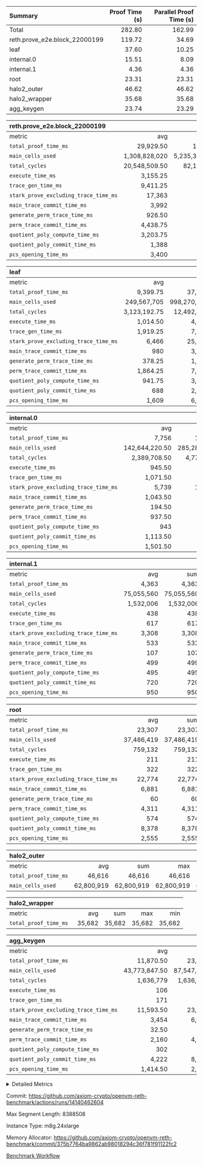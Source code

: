 | Summary | Proof Time (s) | Parallel Proof Time (s) |
|:---|---:|---:|
| Total |  282.80 |  162.99 |
| reth.prove_e2e.block_22000199 |  119.72 |  34.69 |
| leaf |  37.60 |  10.25 |
| internal.0 |  15.51 |  8.09 |
| internal.1 |  4.36 |  4.36 |
| root |  23.31 |  23.31 |
| halo2_outer |  46.62 |  46.62 |
| halo2_wrapper |  35.68 |  35.68 |
| agg_keygen |  23.74 |  23.29 |


| reth.prove_e2e.block_22000199 |||||
|:---|---:|---:|---:|---:|
|metric|avg|sum|max|min|
| `total_proof_time_ms ` |  29,929.50 |  119,718 |  34,687 |  26,018 |
| `main_cells_used     ` |  1,308,828,020 |  5,235,312,080 |  1,577,314,279 |  999,690,019 |
| `total_cycles        ` |  20,548,509.50 |  82,194,038 |  24,292,722 |  15,576,256 |
| `execute_time_ms     ` |  3,155.25 |  12,621 |  4,146 |  2,400 |
| `trace_gen_time_ms   ` |  9,411.25 |  37,645 |  10,524 |  8,461 |
| `stark_prove_excluding_trace_time_ms` |  17,363 |  69,452 |  20,867 |  14,316 |
| `main_trace_commit_time_ms` |  3,992 |  15,968 |  5,224 |  2,868 |
| `generate_perm_trace_time_ms` |  926.50 |  3,706 |  1,033 |  861 |
| `perm_trace_commit_time_ms` |  4,438.75 |  17,755 |  5,293 |  3,911 |
| `quotient_poly_compute_time_ms` |  3,203.75 |  12,815 |  4,252 |  2,137 |
| `quotient_poly_commit_time_ms` |  1,388 |  5,552 |  1,457 |  1,333 |
| `pcs_opening_time_ms ` |  3,400 |  13,600 |  3,592 |  3,134 |

| leaf |||||
|:---|---:|---:|---:|---:|
|metric|avg|sum|max|min|
| `total_proof_time_ms ` |  9,399.75 |  37,599 |  10,253 |  7,260 |
| `main_cells_used     ` |  249,567,705 |  998,270,820 |  278,310,147 |  194,032,868 |
| `total_cycles        ` |  3,123,192.75 |  12,492,771 |  3,458,406 |  2,577,492 |
| `execute_time_ms     ` |  1,014.50 |  4,058 |  1,107 |  851 |
| `trace_gen_time_ms   ` |  1,919.25 |  7,677 |  2,133 |  1,508 |
| `stark_prove_excluding_trace_time_ms` |  6,466 |  25,864 |  7,024 |  4,901 |
| `main_trace_commit_time_ms` |  980 |  3,920 |  1,075 |  762 |
| `generate_perm_trace_time_ms` |  378.25 |  1,513 |  413 |  285 |
| `perm_trace_commit_time_ms` |  1,864.25 |  7,457 |  2,031 |  1,392 |
| `quotient_poly_compute_time_ms` |  941.75 |  3,767 |  1,020 |  735 |
| `quotient_poly_commit_time_ms` |  688 |  2,752 |  749 |  518 |
| `pcs_opening_time_ms ` |  1,609 |  6,436 |  1,757 |  1,205 |

| internal.0 |||||
|:---|---:|---:|---:|---:|
|metric|avg|sum|max|min|
| `total_proof_time_ms ` |  7,756 |  15,512 |  8,085 |  7,427 |
| `main_cells_used     ` |  142,644,220.50 |  285,288,441 |  143,362,403 |  141,926,038 |
| `total_cycles        ` |  2,389,708.50 |  4,779,417 |  2,397,708 |  2,381,709 |
| `execute_time_ms     ` |  945.50 |  1,891 |  954 |  937 |
| `trace_gen_time_ms   ` |  1,071.50 |  2,143 |  1,076 |  1,067 |
| `stark_prove_excluding_trace_time_ms` |  5,739 |  11,478 |  6,064 |  5,414 |
| `main_trace_commit_time_ms` |  1,043.50 |  2,087 |  1,138 |  949 |
| `generate_perm_trace_time_ms` |  194.50 |  389 |  206 |  183 |
| `perm_trace_commit_time_ms` |  937.50 |  1,875 |  984 |  891 |
| `quotient_poly_compute_time_ms` |  943 |  1,886 |  1,019 |  867 |
| `quotient_poly_commit_time_ms` |  1,113.50 |  2,227 |  1,168 |  1,059 |
| `pcs_opening_time_ms ` |  1,501.50 |  3,003 |  1,543 |  1,460 |

| internal.1 |||||
|:---|---:|---:|---:|---:|
|metric|avg|sum|max|min|
| `total_proof_time_ms ` |  4,363 |  4,363 |  4,363 |  4,363 |
| `main_cells_used     ` |  75,055,560 |  75,055,560 |  75,055,560 |  75,055,560 |
| `total_cycles        ` |  1,532,006 |  1,532,006 |  1,532,006 |  1,532,006 |
| `execute_time_ms     ` |  438 |  438 |  438 |  438 |
| `trace_gen_time_ms   ` |  617 |  617 |  617 |  617 |
| `stark_prove_excluding_trace_time_ms` |  3,308 |  3,308 |  3,308 |  3,308 |
| `main_trace_commit_time_ms` |  533 |  533 |  533 |  533 |
| `generate_perm_trace_time_ms` |  107 |  107 |  107 |  107 |
| `perm_trace_commit_time_ms` |  499 |  499 |  499 |  499 |
| `quotient_poly_compute_time_ms` |  495 |  495 |  495 |  495 |
| `quotient_poly_commit_time_ms` |  720 |  720 |  720 |  720 |
| `pcs_opening_time_ms ` |  950 |  950 |  950 |  950 |

| root |||||
|:---|---:|---:|---:|---:|
|metric|avg|sum|max|min|
| `total_proof_time_ms ` |  23,307 |  23,307 |  23,307 |  23,307 |
| `main_cells_used     ` |  37,486,419 |  37,486,419 |  37,486,419 |  37,486,419 |
| `total_cycles        ` |  759,132 |  759,132 |  759,132 |  759,132 |
| `execute_time_ms     ` |  211 |  211 |  211 |  211 |
| `trace_gen_time_ms   ` |  322 |  322 |  322 |  322 |
| `stark_prove_excluding_trace_time_ms` |  22,774 |  22,774 |  22,774 |  22,774 |
| `main_trace_commit_time_ms` |  6,881 |  6,881 |  6,881 |  6,881 |
| `generate_perm_trace_time_ms` |  60 |  60 |  60 |  60 |
| `perm_trace_commit_time_ms` |  4,311 |  4,311 |  4,311 |  4,311 |
| `quotient_poly_compute_time_ms` |  574 |  574 |  574 |  574 |
| `quotient_poly_commit_time_ms` |  8,378 |  8,378 |  8,378 |  8,378 |
| `pcs_opening_time_ms ` |  2,555 |  2,555 |  2,555 |  2,555 |

| halo2_outer |||||
|:---|---:|---:|---:|---:|
|metric|avg|sum|max|min|
| `total_proof_time_ms ` |  46,616 |  46,616 |  46,616 |  46,616 |
| `main_cells_used     ` |  62,800,919 |  62,800,919 |  62,800,919 |  62,800,919 |

| halo2_wrapper |||||
|:---|---:|---:|---:|---:|
|metric|avg|sum|max|min|
| `total_proof_time_ms ` |  35,682 |  35,682 |  35,682 |  35,682 |

| agg_keygen |||||
|:---|---:|---:|---:|---:|
|metric|avg|sum|max|min|
| `total_proof_time_ms ` |  11,870.50 |  23,741 |  23,289 |  452 |
| `main_cells_used     ` |  43,773,847.50 |  87,547,695 |  86,881,779 |  665,916 |
| `total_cycles        ` |  1,636,779 |  1,636,779 |  1,636,779 |  1,636,779 |
| `execute_time_ms     ` |  106 |  212 |  212 |  0 |
| `trace_gen_time_ms   ` |  171 |  342 |  316 |  26 |
| `stark_prove_excluding_trace_time_ms` |  11,593.50 |  23,187 |  22,761 |  426 |
| `main_trace_commit_time_ms` |  3,454 |  6,908 |  6,857 |  51 |
| `generate_perm_trace_time_ms` |  32.50 |  65 |  52 |  13 |
| `perm_trace_commit_time_ms` |  2,160 |  4,320 |  4,270 |  50 |
| `quotient_poly_compute_time_ms` |  302 |  604 |  574 |  30 |
| `quotient_poly_commit_time_ms` |  4,222 |  8,444 |  8,384 |  60 |
| `pcs_opening_time_ms ` |  1,414.50 |  2,829 |  2,611 |  218 |



<details>
<summary>Detailed Metrics</summary>

| air_name | block_number | quotient_deg | interactions | constraints |
| --- | --- | --- | --- | --- |
| AccessAdapterAir<16> | 22000199 | 2 | 5 | 12 | 
| AccessAdapterAir<2> | 22000199 | 2 | 5 | 12 | 
| AccessAdapterAir<32> | 22000199 | 2 | 5 | 12 | 
| AccessAdapterAir<4> | 22000199 | 2 | 5 | 12 | 
| AccessAdapterAir<8> | 22000199 | 2 | 5 | 12 | 
| BitwiseOperationLookupAir<8> | 22000199 | 2 | 2 | 4 | 
| KeccakVmAir | 22000199 | 2 | 321 | 4,513 | 
| MemoryMerkleAir<8> | 22000199 | 2 | 4 | 39 | 
| PersistentBoundaryAir<8> | 22000199 | 2 | 3 | 7 | 
| PhantomAir | 22000199 | 2 | 3 | 5 | 
| Poseidon2PeripheryAir<BabyBearParameters>, 1> | 22000199 | 2 | 1 | 286 | 
| ProgramAir | 22000199 | 1 | 1 | 4 | 
| RangeTupleCheckerAir<2> | 22000199 | 1 | 1 | 4 | 
| Rv32HintStoreAir | 22000199 | 2 | 18 | 28 | 
| Sha256VmAir | 22000199 | 2 | 50 | 663 | 
| VariableRangeCheckerAir | 22000199 | 1 | 1 | 4 | 
| VmAirWrapper<Rv32BaseAluAdapterAir, BaseAluCoreAir<4, 8> | 22000199 | 2 | 20 | 37 | 
| VmAirWrapper<Rv32BaseAluAdapterAir, LessThanCoreAir<4, 8> | 22000199 | 2 | 18 | 40 | 
| VmAirWrapper<Rv32BaseAluAdapterAir, ShiftCoreAir<4, 8> | 22000199 | 2 | 24 | 91 | 
| VmAirWrapper<Rv32BranchAdapterAir, BranchEqualCoreAir<4> | 22000199 | 2 | 11 | 20 | 
| VmAirWrapper<Rv32BranchAdapterAir, BranchLessThanCoreAir<4, 8> | 22000199 | 2 | 13 | 35 | 
| VmAirWrapper<Rv32CondRdWriteAdapterAir, Rv32JalLuiCoreAir> | 22000199 | 2 | 10 | 18 | 
| VmAirWrapper<Rv32HeapAdapterAir<2, 32, 32>, BaseAluCoreAir<32, 8> | 22000199 | 2 | 61 | 126 | 
| VmAirWrapper<Rv32HeapAdapterAir<2, 32, 32>, LessThanCoreAir<32, 8> | 22000199 | 2 | 31 | 129 | 
| VmAirWrapper<Rv32HeapAdapterAir<2, 32, 32>, MultiplicationCoreAir<32, 8> | 22000199 | 2 | 61 | 57 | 
| VmAirWrapper<Rv32HeapAdapterAir<2, 32, 32>, ShiftCoreAir<32, 8> | 22000199 | 2 | 79 | 2,161 | 
| VmAirWrapper<Rv32HeapBranchAdapterAir<2, 32>, BranchEqualCoreAir<32> | 22000199 | 2 | 20 | 55 | 
| VmAirWrapper<Rv32HeapBranchAdapterAir<2, 32>, BranchLessThanCoreAir<32, 8> | 22000199 | 2 | 22 | 126 | 
| VmAirWrapper<Rv32IsEqualModAdapterAir<2, 1, 32, 32>, ModularIsEqualCoreAir<32, 4, 8> | 22000199 | 2 | 25 | 225 | 
| VmAirWrapper<Rv32IsEqualModAdapterAir<2, 3, 16, 48>, ModularIsEqualCoreAir<48, 4, 8> | 22000199 | 2 | 41 | 333 | 
| VmAirWrapper<Rv32JalrAdapterAir, Rv32JalrCoreAir> | 22000199 | 2 | 16 | 20 | 
| VmAirWrapper<Rv32LoadStoreAdapterAir, LoadSignExtendCoreAir<4, 8> | 22000199 | 2 | 18 | 33 | 
| VmAirWrapper<Rv32LoadStoreAdapterAir, LoadStoreCoreAir<4> | 22000199 | 2 | 17 | 40 | 
| VmAirWrapper<Rv32MultAdapterAir, DivRemCoreAir<4, 8> | 22000199 | 2 | 25 | 84 | 
| VmAirWrapper<Rv32MultAdapterAir, MulHCoreAir<4, 8> | 22000199 | 2 | 24 | 31 | 
| VmAirWrapper<Rv32MultAdapterAir, MultiplicationCoreAir<4, 8> | 22000199 | 2 | 19 | 19 | 
| VmAirWrapper<Rv32RdWriteAdapterAir, Rv32AuipcCoreAir> | 22000199 | 2 | 12 | 14 | 
| VmAirWrapper<Rv32VecHeapAdapterAir<1, 2, 2, 32, 32>, FieldExpressionCoreAir> | 22000199 | 2 | 415 | 480 | 
| VmAirWrapper<Rv32VecHeapAdapterAir<1, 6, 6, 16, 16>, FieldExpressionCoreAir> | 22000199 | 2 | 832 | 921 | 
| VmAirWrapper<Rv32VecHeapAdapterAir<2, 1, 1, 32, 32>, FieldExpressionCoreAir> | 22000199 | 2 | 158 | 190 | 
| VmAirWrapper<Rv32VecHeapAdapterAir<2, 2, 2, 32, 32>, FieldExpressionCoreAir> | 22000199 | 2 | 428 | 457 | 
| VmAirWrapper<Rv32VecHeapAdapterAir<2, 3, 3, 16, 16>, FieldExpressionCoreAir> | 22000199 | 2 | 246 | 288 | 
| VmAirWrapper<Rv32VecHeapAdapterAir<2, 6, 6, 16, 16>, FieldExpressionCoreAir> | 22000199 | 2 | 668 | 701 | 
| VmConnectorAir | 22000199 | 2 | 5 | 11 | 

| block_number | execute_time_ms |
| --- | --- |
| 22000199 | 211 | 

| group | air_name | block_number | rows | quotient_deg | prep_cols | perm_cols | main_cols | interactions | constraints | cells |
| --- | --- | --- | --- | --- | --- | --- | --- | --- | --- | --- |
| agg_keygen | AccessAdapterAir<16> | 22000199 |  | 2 |  |  |  | 5 | 12 |  | 
| agg_keygen | AccessAdapterAir<2> | 22000199 | 524,288 | 8 |  | 16 | 11 | 5 | 12 | 14,155,776 | 
| agg_keygen | AccessAdapterAir<32> | 22000199 |  | 2 |  |  |  | 5 | 12 |  | 
| agg_keygen | AccessAdapterAir<4> | 22000199 | 262,144 | 8 |  | 16 | 13 | 5 | 12 | 7,602,176 | 
| agg_keygen | AccessAdapterAir<8> | 22000199 | 8,192 | 8 |  | 16 | 17 | 5 | 12 | 270,336 | 
| agg_keygen | BitwiseOperationLookupAir<8> | 22000199 |  | 2 |  |  |  | 2 | 4 |  | 
| agg_keygen | FriReducedOpeningAir | 22000199 | 524,288 | 8 |  | 84 | 27 | 39 | 71 | 58,195,968 | 
| agg_keygen | JalRangeCheckAir | 22000199 | 65,536 | 8 |  | 28 | 12 | 9 | 14 | 2,621,440 | 
| agg_keygen | MemoryMerkleAir<8> | 22000199 |  | 2 |  |  |  | 4 | 39 |  | 
| agg_keygen | NativePoseidon2Air<BabyBearParameters>, 1> | 22000199 | 65,536 | 8 |  | 312 | 398 | 136 | 572 | 46,530,560 | 
| agg_keygen | PersistentBoundaryAir<8> | 22000199 |  | 2 |  |  |  | 3 | 7 |  | 
| agg_keygen | PhantomAir | 22000199 | 32,768 | 4 |  | 12 | 6 | 3 | 5 | 589,824 | 
| agg_keygen | Poseidon2PeripheryAir<BabyBearParameters>, 1> | 22000199 |  | 2 |  |  |  | 1 | 286 |  | 
| agg_keygen | ProgramAir | 22000199 | 131,072 | 1 |  | 8 | 10 | 1 | 4 | 2,359,296 | 
| agg_keygen | RangeTupleCheckerAir<2> | 22000199 |  | 1 |  |  |  | 1 | 4 |  | 
| agg_keygen | Rv32HintStoreAir | 22000199 |  | 2 |  |  |  | 18 | 28 |  | 
| agg_keygen | VariableRangeCheckerAir | 22000199 | 262,144 | 1 | 2 | 8 | 1 | 1 | 4 | 2,359,296 | 
| agg_keygen | VmAirWrapper<AluNativeAdapterAir, FieldArithmeticCoreAir> | 22000199 | 1,048,576 | 8 |  | 36 | 29 | 15 | 27 | 68,157,440 | 
| agg_keygen | VmAirWrapper<BranchNativeAdapterAir, BranchEqualCoreAir<1> | 22000199 | 262,144 | 8 |  | 28 | 23 | 11 | 25 | 13,369,344 | 
| agg_keygen | VmAirWrapper<NativeAdapterAir<2, 0>, PublicValuesCoreAir> | 22000199 | 64 | 8 |  | 28 | 27 | 11 | 30 | 3,520 | 
| agg_keygen | VmAirWrapper<NativeLoadStoreAdapterAir<1>, NativeLoadStoreCoreAir<1> | 22000199 | 524,288 | 8 |  | 40 | 21 | 15 | 20 | 31,981,568 | 
| agg_keygen | VmAirWrapper<NativeLoadStoreAdapterAir<4>, NativeLoadStoreCoreAir<4> | 22000199 | 131,072 | 8 |  | 40 | 27 | 15 | 20 | 8,781,824 | 
| agg_keygen | VmAirWrapper<NativeVectorizedAdapterAir<4>, FieldExtensionCoreAir> | 22000199 | 131,072 | 8 |  | 36 | 38 | 15 | 27 | 9,699,328 | 
| agg_keygen | VmAirWrapper<Rv32BaseAluAdapterAir, BaseAluCoreAir<4, 8> | 22000199 |  | 2 |  |  |  | 20 | 37 |  | 
| agg_keygen | VmAirWrapper<Rv32BaseAluAdapterAir, LessThanCoreAir<4, 8> | 22000199 |  | 2 |  |  |  | 18 | 40 |  | 
| agg_keygen | VmAirWrapper<Rv32BaseAluAdapterAir, ShiftCoreAir<4, 8> | 22000199 |  | 2 |  |  |  | 24 | 91 |  | 
| agg_keygen | VmAirWrapper<Rv32BranchAdapterAir, BranchEqualCoreAir<4> | 22000199 |  | 2 |  |  |  | 11 | 20 |  | 
| agg_keygen | VmAirWrapper<Rv32BranchAdapterAir, BranchLessThanCoreAir<4, 8> | 22000199 |  | 2 |  |  |  | 13 | 35 |  | 
| agg_keygen | VmAirWrapper<Rv32CondRdWriteAdapterAir, Rv32JalLuiCoreAir> | 22000199 |  | 2 |  |  |  | 10 | 18 |  | 
| agg_keygen | VmAirWrapper<Rv32JalrAdapterAir, Rv32JalrCoreAir> | 22000199 |  | 2 |  |  |  | 16 | 20 |  | 
| agg_keygen | VmAirWrapper<Rv32LoadStoreAdapterAir, LoadSignExtendCoreAir<4, 8> | 22000199 |  | 2 |  |  |  | 18 | 33 |  | 
| agg_keygen | VmAirWrapper<Rv32LoadStoreAdapterAir, LoadStoreCoreAir<4> | 22000199 |  | 2 |  |  |  | 17 | 40 |  | 
| agg_keygen | VmAirWrapper<Rv32MultAdapterAir, DivRemCoreAir<4, 8> | 22000199 |  | 2 |  |  |  | 25 | 84 |  | 
| agg_keygen | VmAirWrapper<Rv32MultAdapterAir, MulHCoreAir<4, 8> | 22000199 |  | 2 |  |  |  | 24 | 31 |  | 
| agg_keygen | VmAirWrapper<Rv32MultAdapterAir, MultiplicationCoreAir<4, 8> | 22000199 |  | 2 |  |  |  | 19 | 19 |  | 
| agg_keygen | VmAirWrapper<Rv32RdWriteAdapterAir, Rv32AuipcCoreAir> | 22000199 |  | 2 |  |  |  | 12 | 14 |  | 
| agg_keygen | VmConnectorAir | 22000199 | 2 | 8 | 1 | 16 | 5 | 5 | 11 | 42 | 
| agg_keygen | VolatileBoundaryAir | 22000199 | 131,072 | 8 |  | 20 | 12 | 7 | 19 | 4,194,304 | 

| group | air_name | block_number | idx | rows | prep_cols | perm_cols | main_cols | cells |
| --- | --- | --- | --- | --- | --- | --- | --- | --- |
| internal.0 | AccessAdapterAir<2> | 22000199 | 0 | 1,048,576 |  | 12 | 11 | 24,117,248 | 
| internal.0 | AccessAdapterAir<2> | 22000199 | 1 | 524,288 |  | 12 | 11 | 12,058,624 | 
| internal.0 | AccessAdapterAir<4> | 22000199 | 0 | 262,144 |  | 12 | 13 | 6,553,600 | 
| internal.0 | AccessAdapterAir<4> | 22000199 | 1 | 262,144 |  | 12 | 13 | 6,553,600 | 
| internal.0 | AccessAdapterAir<8> | 22000199 | 0 | 8,192 |  | 12 | 17 | 237,568 | 
| internal.0 | AccessAdapterAir<8> | 22000199 | 1 | 8,192 |  | 12 | 17 | 237,568 | 
| internal.0 | FriReducedOpeningAir | 22000199 | 0 | 1,048,576 |  | 44 | 27 | 74,448,896 | 
| internal.0 | FriReducedOpeningAir | 22000199 | 1 | 1,048,576 |  | 44 | 27 | 74,448,896 | 
| internal.0 | JalRangeCheckAir | 22000199 | 0 | 131,072 |  | 16 | 12 | 3,670,016 | 
| internal.0 | JalRangeCheckAir | 22000199 | 1 | 131,072 |  | 16 | 12 | 3,670,016 | 
| internal.0 | NativePoseidon2Air<BabyBearParameters>, 1> | 22000199 | 0 | 262,144 |  | 160 | 398 | 146,276,352 | 
| internal.0 | NativePoseidon2Air<BabyBearParameters>, 1> | 22000199 | 1 | 131,072 |  | 160 | 398 | 73,138,176 | 
| internal.0 | PhantomAir | 22000199 | 0 | 65,536 |  | 8 | 6 | 917,504 | 
| internal.0 | PhantomAir | 22000199 | 1 | 65,536 |  | 8 | 6 | 917,504 | 
| internal.0 | ProgramAir | 22000199 | 0 | 131,072 |  | 8 | 10 | 2,359,296 | 
| internal.0 | ProgramAir | 22000199 | 1 | 131,072 |  | 8 | 10 | 2,359,296 | 
| internal.0 | VariableRangeCheckerAir | 22000199 | 0 | 262,144 | 2 | 8 | 1 | 2,359,296 | 
| internal.0 | VariableRangeCheckerAir | 22000199 | 1 | 262,144 | 2 | 8 | 1 | 2,359,296 | 
| internal.0 | VmAirWrapper<AluNativeAdapterAir, FieldArithmeticCoreAir> | 22000199 | 0 | 2,097,152 |  | 20 | 29 | 102,760,448 | 
| internal.0 | VmAirWrapper<AluNativeAdapterAir, FieldArithmeticCoreAir> | 22000199 | 1 | 2,097,152 |  | 20 | 29 | 102,760,448 | 
| internal.0 | VmAirWrapper<BranchNativeAdapterAir, BranchEqualCoreAir<1> | 22000199 | 0 | 262,144 |  | 16 | 23 | 10,223,616 | 
| internal.0 | VmAirWrapper<BranchNativeAdapterAir, BranchEqualCoreAir<1> | 22000199 | 1 | 262,144 |  | 16 | 23 | 10,223,616 | 
| internal.0 | VmAirWrapper<NativeAdapterAir<2, 0>, PublicValuesCoreAir> | 22000199 | 0 | 64 |  | 16 | 23 | 2,496 | 
| internal.0 | VmAirWrapper<NativeAdapterAir<2, 0>, PublicValuesCoreAir> | 22000199 | 1 | 64 |  | 16 | 23 | 2,496 | 
| internal.0 | VmAirWrapper<NativeLoadStoreAdapterAir<1>, NativeLoadStoreCoreAir<1> | 22000199 | 0 | 524,288 |  | 24 | 21 | 23,592,960 | 
| internal.0 | VmAirWrapper<NativeLoadStoreAdapterAir<1>, NativeLoadStoreCoreAir<1> | 22000199 | 1 | 524,288 |  | 24 | 21 | 23,592,960 | 
| internal.0 | VmAirWrapper<NativeLoadStoreAdapterAir<4>, NativeLoadStoreCoreAir<4> | 22000199 | 0 | 262,144 |  | 24 | 27 | 13,369,344 | 
| internal.0 | VmAirWrapper<NativeLoadStoreAdapterAir<4>, NativeLoadStoreCoreAir<4> | 22000199 | 1 | 262,144 |  | 24 | 27 | 13,369,344 | 
| internal.0 | VmAirWrapper<NativeVectorizedAdapterAir<4>, FieldExtensionCoreAir> | 22000199 | 0 | 262,144 |  | 20 | 38 | 15,204,352 | 
| internal.0 | VmAirWrapper<NativeVectorizedAdapterAir<4>, FieldExtensionCoreAir> | 22000199 | 1 | 262,144 |  | 20 | 38 | 15,204,352 | 
| internal.0 | VmConnectorAir | 22000199 | 0 | 2 | 1 | 12 | 5 | 34 | 
| internal.0 | VmConnectorAir | 22000199 | 1 | 2 | 1 | 12 | 5 | 34 | 
| internal.0 | VolatileBoundaryAir | 22000199 | 0 | 262,144 |  | 12 | 12 | 6,291,456 | 
| internal.0 | VolatileBoundaryAir | 22000199 | 1 | 262,144 |  | 12 | 12 | 6,291,456 | 
| internal.1 | AccessAdapterAir<2> | 22000199 | 2 | 524,288 |  | 12 | 11 | 12,058,624 | 
| internal.1 | AccessAdapterAir<4> | 22000199 | 2 | 262,144 |  | 12 | 13 | 6,553,600 | 
| internal.1 | AccessAdapterAir<8> | 22000199 | 2 | 8,192 |  | 12 | 17 | 237,568 | 
| internal.1 | FriReducedOpeningAir | 22000199 | 2 | 262,144 |  | 44 | 27 | 18,612,224 | 
| internal.1 | JalRangeCheckAir | 22000199 | 2 | 65,536 |  | 16 | 12 | 1,835,008 | 
| internal.1 | NativePoseidon2Air<BabyBearParameters>, 1> | 22000199 | 2 | 65,536 |  | 160 | 398 | 36,569,088 | 
| internal.1 | PhantomAir | 22000199 | 2 | 16,384 |  | 8 | 6 | 229,376 | 
| internal.1 | ProgramAir | 22000199 | 2 | 131,072 |  | 8 | 10 | 2,359,296 | 
| internal.1 | VariableRangeCheckerAir | 22000199 | 2 | 262,144 | 2 | 8 | 1 | 2,359,296 | 
| internal.1 | VmAirWrapper<AluNativeAdapterAir, FieldArithmeticCoreAir> | 22000199 | 2 | 1,048,576 |  | 20 | 29 | 51,380,224 | 
| internal.1 | VmAirWrapper<BranchNativeAdapterAir, BranchEqualCoreAir<1> | 22000199 | 2 | 262,144 |  | 16 | 23 | 10,223,616 | 
| internal.1 | VmAirWrapper<NativeAdapterAir<2, 0>, PublicValuesCoreAir> | 22000199 | 2 | 64 |  | 16 | 23 | 2,496 | 
| internal.1 | VmAirWrapper<NativeLoadStoreAdapterAir<1>, NativeLoadStoreCoreAir<1> | 22000199 | 2 | 524,288 |  | 24 | 21 | 23,592,960 | 
| internal.1 | VmAirWrapper<NativeLoadStoreAdapterAir<4>, NativeLoadStoreCoreAir<4> | 22000199 | 2 | 131,072 |  | 24 | 27 | 6,684,672 | 
| internal.1 | VmAirWrapper<NativeVectorizedAdapterAir<4>, FieldExtensionCoreAir> | 22000199 | 2 | 131,072 |  | 20 | 38 | 7,602,176 | 
| internal.1 | VmConnectorAir | 22000199 | 2 | 2 | 1 | 12 | 5 | 34 | 
| internal.1 | VolatileBoundaryAir | 22000199 | 2 | 131,072 |  | 12 | 12 | 3,145,728 | 
| leaf | AccessAdapterAir<2> | 22000199 | 0 | 2,097,152 |  | 16 | 11 | 56,623,104 | 
| leaf | AccessAdapterAir<2> | 22000199 | 1 | 2,097,152 |  | 16 | 11 | 56,623,104 | 
| leaf | AccessAdapterAir<2> | 22000199 | 2 | 2,097,152 |  | 16 | 11 | 56,623,104 | 
| leaf | AccessAdapterAir<2> | 22000199 | 3 | 1,048,576 |  | 16 | 11 | 28,311,552 | 
| leaf | AccessAdapterAir<4> | 22000199 | 0 | 1,048,576 |  | 16 | 13 | 30,408,704 | 
| leaf | AccessAdapterAir<4> | 22000199 | 1 | 1,048,576 |  | 16 | 13 | 30,408,704 | 
| leaf | AccessAdapterAir<4> | 22000199 | 2 | 1,048,576 |  | 16 | 13 | 30,408,704 | 
| leaf | AccessAdapterAir<4> | 22000199 | 3 | 524,288 |  | 16 | 13 | 15,204,352 | 
| leaf | AccessAdapterAir<8> | 22000199 | 0 | 32,768 |  | 16 | 17 | 1,081,344 | 
| leaf | AccessAdapterAir<8> | 22000199 | 1 | 32,768 |  | 16 | 17 | 1,081,344 | 
| leaf | AccessAdapterAir<8> | 22000199 | 2 | 32,768 |  | 16 | 17 | 1,081,344 | 
| leaf | AccessAdapterAir<8> | 22000199 | 3 | 16,384 |  | 16 | 17 | 540,672 | 
| leaf | FriReducedOpeningAir | 22000199 | 0 | 4,194,304 |  | 84 | 27 | 465,567,744 | 
| leaf | FriReducedOpeningAir | 22000199 | 1 | 4,194,304 |  | 84 | 27 | 465,567,744 | 
| leaf | FriReducedOpeningAir | 22000199 | 2 | 4,194,304 |  | 84 | 27 | 465,567,744 | 
| leaf | FriReducedOpeningAir | 22000199 | 3 | 2,097,152 |  | 84 | 27 | 232,783,872 | 
| leaf | JalRangeCheckAir | 22000199 | 0 | 65,536 |  | 28 | 12 | 2,621,440 | 
| leaf | JalRangeCheckAir | 22000199 | 1 | 65,536 |  | 28 | 12 | 2,621,440 | 
| leaf | JalRangeCheckAir | 22000199 | 2 | 65,536 |  | 28 | 12 | 2,621,440 | 
| leaf | JalRangeCheckAir | 22000199 | 3 | 65,536 |  | 28 | 12 | 2,621,440 | 
| leaf | NativePoseidon2Air<BabyBearParameters>, 1> | 22000199 | 0 | 262,144 |  | 312 | 398 | 186,122,240 | 
| leaf | NativePoseidon2Air<BabyBearParameters>, 1> | 22000199 | 1 | 262,144 |  | 312 | 398 | 186,122,240 | 
| leaf | NativePoseidon2Air<BabyBearParameters>, 1> | 22000199 | 2 | 262,144 |  | 312 | 398 | 186,122,240 | 
| leaf | NativePoseidon2Air<BabyBearParameters>, 1> | 22000199 | 3 | 262,144 |  | 312 | 398 | 186,122,240 | 
| leaf | PhantomAir | 22000199 | 0 | 32,768 |  | 12 | 6 | 589,824 | 
| leaf | PhantomAir | 22000199 | 1 | 32,768 |  | 12 | 6 | 589,824 | 
| leaf | PhantomAir | 22000199 | 2 | 32,768 |  | 12 | 6 | 589,824 | 
| leaf | PhantomAir | 22000199 | 3 | 32,768 |  | 12 | 6 | 589,824 | 
| leaf | ProgramAir | 22000199 | 0 | 2,097,152 |  | 8 | 10 | 37,748,736 | 
| leaf | ProgramAir | 22000199 | 1 | 2,097,152 |  | 8 | 10 | 37,748,736 | 
| leaf | ProgramAir | 22000199 | 2 | 2,097,152 |  | 8 | 10 | 37,748,736 | 
| leaf | ProgramAir | 22000199 | 3 | 2,097,152 |  | 8 | 10 | 37,748,736 | 
| leaf | VariableRangeCheckerAir | 22000199 | 0 | 262,144 | 2 | 8 | 1 | 2,359,296 | 
| leaf | VariableRangeCheckerAir | 22000199 | 1 | 262,144 | 2 | 8 | 1 | 2,359,296 | 
| leaf | VariableRangeCheckerAir | 22000199 | 2 | 262,144 | 2 | 8 | 1 | 2,359,296 | 
| leaf | VariableRangeCheckerAir | 22000199 | 3 | 262,144 | 2 | 8 | 1 | 2,359,296 | 
| leaf | VmAirWrapper<AluNativeAdapterAir, FieldArithmeticCoreAir> | 22000199 | 0 | 2,097,152 |  | 36 | 29 | 136,314,880 | 
| leaf | VmAirWrapper<AluNativeAdapterAir, FieldArithmeticCoreAir> | 22000199 | 1 | 2,097,152 |  | 36 | 29 | 136,314,880 | 
| leaf | VmAirWrapper<AluNativeAdapterAir, FieldArithmeticCoreAir> | 22000199 | 2 | 2,097,152 |  | 36 | 29 | 136,314,880 | 
| leaf | VmAirWrapper<AluNativeAdapterAir, FieldArithmeticCoreAir> | 22000199 | 3 | 2,097,152 |  | 36 | 29 | 136,314,880 | 
| leaf | VmAirWrapper<BranchNativeAdapterAir, BranchEqualCoreAir<1> | 22000199 | 0 | 524,288 |  | 28 | 23 | 26,738,688 | 
| leaf | VmAirWrapper<BranchNativeAdapterAir, BranchEqualCoreAir<1> | 22000199 | 1 | 524,288 |  | 28 | 23 | 26,738,688 | 
| leaf | VmAirWrapper<BranchNativeAdapterAir, BranchEqualCoreAir<1> | 22000199 | 2 | 524,288 |  | 28 | 23 | 26,738,688 | 
| leaf | VmAirWrapper<BranchNativeAdapterAir, BranchEqualCoreAir<1> | 22000199 | 3 | 524,288 |  | 28 | 23 | 26,738,688 | 
| leaf | VmAirWrapper<NativeAdapterAir<2, 0>, PublicValuesCoreAir> | 22000199 | 0 | 64 |  | 28 | 27 | 3,520 | 
| leaf | VmAirWrapper<NativeAdapterAir<2, 0>, PublicValuesCoreAir> | 22000199 | 1 | 64 |  | 28 | 27 | 3,520 | 
| leaf | VmAirWrapper<NativeAdapterAir<2, 0>, PublicValuesCoreAir> | 22000199 | 2 | 64 |  | 28 | 27 | 3,520 | 
| leaf | VmAirWrapper<NativeAdapterAir<2, 0>, PublicValuesCoreAir> | 22000199 | 3 | 64 |  | 28 | 27 | 3,520 | 
| leaf | VmAirWrapper<NativeLoadStoreAdapterAir<1>, NativeLoadStoreCoreAir<1> | 22000199 | 0 | 1,048,576 |  | 40 | 21 | 63,963,136 | 
| leaf | VmAirWrapper<NativeLoadStoreAdapterAir<1>, NativeLoadStoreCoreAir<1> | 22000199 | 1 | 1,048,576 |  | 40 | 21 | 63,963,136 | 
| leaf | VmAirWrapper<NativeLoadStoreAdapterAir<1>, NativeLoadStoreCoreAir<1> | 22000199 | 2 | 1,048,576 |  | 40 | 21 | 63,963,136 | 
| leaf | VmAirWrapper<NativeLoadStoreAdapterAir<1>, NativeLoadStoreCoreAir<1> | 22000199 | 3 | 1,048,576 |  | 40 | 21 | 63,963,136 | 
| leaf | VmAirWrapper<NativeLoadStoreAdapterAir<4>, NativeLoadStoreCoreAir<4> | 22000199 | 0 | 262,144 |  | 40 | 27 | 17,563,648 | 
| leaf | VmAirWrapper<NativeLoadStoreAdapterAir<4>, NativeLoadStoreCoreAir<4> | 22000199 | 1 | 262,144 |  | 40 | 27 | 17,563,648 | 
| leaf | VmAirWrapper<NativeLoadStoreAdapterAir<4>, NativeLoadStoreCoreAir<4> | 22000199 | 2 | 262,144 |  | 40 | 27 | 17,563,648 | 
| leaf | VmAirWrapper<NativeLoadStoreAdapterAir<4>, NativeLoadStoreCoreAir<4> | 22000199 | 3 | 262,144 |  | 40 | 27 | 17,563,648 | 
| leaf | VmAirWrapper<NativeVectorizedAdapterAir<4>, FieldExtensionCoreAir> | 22000199 | 0 | 262,144 |  | 36 | 38 | 19,398,656 | 
| leaf | VmAirWrapper<NativeVectorizedAdapterAir<4>, FieldExtensionCoreAir> | 22000199 | 1 | 524,288 |  | 36 | 38 | 38,797,312 | 
| leaf | VmAirWrapper<NativeVectorizedAdapterAir<4>, FieldExtensionCoreAir> | 22000199 | 2 | 524,288 |  | 36 | 38 | 38,797,312 | 
| leaf | VmAirWrapper<NativeVectorizedAdapterAir<4>, FieldExtensionCoreAir> | 22000199 | 3 | 262,144 |  | 36 | 38 | 19,398,656 | 
| leaf | VmConnectorAir | 22000199 | 0 | 2 | 1 | 16 | 5 | 42 | 
| leaf | VmConnectorAir | 22000199 | 1 | 2 | 1 | 16 | 5 | 42 | 
| leaf | VmConnectorAir | 22000199 | 2 | 2 | 1 | 16 | 5 | 42 | 
| leaf | VmConnectorAir | 22000199 | 3 | 2 | 1 | 16 | 5 | 42 | 
| leaf | VolatileBoundaryAir | 22000199 | 0 | 1,048,576 |  | 20 | 12 | 33,554,432 | 
| leaf | VolatileBoundaryAir | 22000199 | 1 | 1,048,576 |  | 20 | 12 | 33,554,432 | 
| leaf | VolatileBoundaryAir | 22000199 | 2 | 1,048,576 |  | 20 | 12 | 33,554,432 | 
| leaf | VolatileBoundaryAir | 22000199 | 3 | 524,288 |  | 20 | 12 | 16,777,216 | 
| root | AccessAdapterAir<2> | 22000199 | 0 | 262,144 |  | 8 | 11 | 4,980,736 | 
| root | AccessAdapterAir<4> | 22000199 | 0 | 131,072 |  | 8 | 13 | 2,752,512 | 
| root | AccessAdapterAir<8> | 22000199 | 0 | 4,096 |  | 8 | 17 | 102,400 | 
| root | FriReducedOpeningAir | 22000199 | 0 | 131,072 |  | 24 | 27 | 6,684,672 | 
| root | JalRangeCheckAir | 22000199 | 0 | 32,768 |  | 12 | 12 | 786,432 | 
| root | NativePoseidon2Air<BabyBearParameters>, 1> | 22000199 | 0 | 32,768 |  | 84 | 398 | 15,794,176 | 
| root | PhantomAir | 22000199 | 0 | 8,192 |  | 8 | 6 | 114,688 | 
| root | ProgramAir | 22000199 | 0 | 131,072 |  | 8 | 10 | 2,359,296 | 
| root | VariableRangeCheckerAir | 22000199 | 0 | 262,144 | 2 | 8 | 1 | 2,359,296 | 
| root | VmAirWrapper<AluNativeAdapterAir, FieldArithmeticCoreAir> | 22000199 | 0 | 524,288 |  | 12 | 29 | 21,495,808 | 
| root | VmAirWrapper<BranchNativeAdapterAir, BranchEqualCoreAir<1> | 22000199 | 0 | 131,072 |  | 12 | 23 | 4,587,520 | 
| root | VmAirWrapper<NativeAdapterAir<2, 0>, PublicValuesCoreAir> | 22000199 | 0 | 64 |  | 12 | 22 | 2,176 | 
| root | VmAirWrapper<NativeLoadStoreAdapterAir<1>, NativeLoadStoreCoreAir<1> | 22000199 | 0 | 262,144 |  | 16 | 21 | 9,699,328 | 
| root | VmAirWrapper<NativeLoadStoreAdapterAir<4>, NativeLoadStoreCoreAir<4> | 22000199 | 0 | 65,536 |  | 16 | 27 | 2,818,048 | 
| root | VmAirWrapper<NativeVectorizedAdapterAir<4>, FieldExtensionCoreAir> | 22000199 | 0 | 65,536 |  | 12 | 38 | 3,276,800 | 
| root | VmConnectorAir | 22000199 | 0 | 2 | 1 | 8 | 5 | 26 | 
| root | VolatileBoundaryAir | 22000199 | 0 | 131,072 |  | 8 | 12 | 2,621,440 | 

| group | air_name | block_number | segment | rows | prep_cols | perm_cols | main_cols | cells |
| --- | --- | --- | --- | --- | --- | --- | --- | --- |
| agg_keygen | AccessAdapterAir<16> | 22000199 | 0 | 1 |  | 16 | 25 | 41 | 
| agg_keygen | AccessAdapterAir<2> | 22000199 | 0 | 1 |  | 16 | 11 | 27 | 
| agg_keygen | AccessAdapterAir<32> | 22000199 | 0 | 1 |  | 16 | 41 | 57 | 
| agg_keygen | AccessAdapterAir<4> | 22000199 | 0 | 1 |  | 16 | 13 | 29 | 
| agg_keygen | AccessAdapterAir<8> | 22000199 | 0 | 1 |  | 16 | 17 | 33 | 
| agg_keygen | BitwiseOperationLookupAir<8> | 22000199 | 0 | 65,536 | 3 | 8 | 2 | 655,360 | 
| agg_keygen | MemoryMerkleAir<8> | 22000199 | 0 | 64 |  | 16 | 32 | 3,072 | 
| agg_keygen | PersistentBoundaryAir<8> | 22000199 | 0 | 1 |  | 12 | 20 | 32 | 
| agg_keygen | PhantomAir | 22000199 | 0 | 1 |  | 12 | 6 | 18 | 
| agg_keygen | Poseidon2PeripheryAir<BabyBearParameters>, 1> | 22000199 | 0 | 32 |  | 8 | 300 | 9,856 | 
| agg_keygen | ProgramAir | 22000199 | 0 | 1 |  | 8 | 10 | 18 | 
| agg_keygen | RangeTupleCheckerAir<2> | 22000199 | 0 | 524,288 | 2 | 8 | 1 | 4,718,592 | 
| agg_keygen | Rv32HintStoreAir | 22000199 | 0 | 1 |  | 44 | 32 | 76 | 
| agg_keygen | VariableRangeCheckerAir | 22000199 | 0 | 262,144 | 2 | 8 | 1 | 2,359,296 | 
| agg_keygen | VmAirWrapper<Rv32BaseAluAdapterAir, BaseAluCoreAir<4, 8> | 22000199 | 0 | 1 |  | 52 | 36 | 88 | 
| agg_keygen | VmAirWrapper<Rv32BaseAluAdapterAir, LessThanCoreAir<4, 8> | 22000199 | 0 | 1 |  | 40 | 37 | 77 | 
| agg_keygen | VmAirWrapper<Rv32BaseAluAdapterAir, ShiftCoreAir<4, 8> | 22000199 | 0 | 1 |  | 52 | 53 | 105 | 
| agg_keygen | VmAirWrapper<Rv32BranchAdapterAir, BranchEqualCoreAir<4> | 22000199 | 0 | 1 |  | 28 | 26 | 54 | 
| agg_keygen | VmAirWrapper<Rv32BranchAdapterAir, BranchLessThanCoreAir<4, 8> | 22000199 | 0 | 1 |  | 32 | 32 | 64 | 
| agg_keygen | VmAirWrapper<Rv32CondRdWriteAdapterAir, Rv32JalLuiCoreAir> | 22000199 | 0 | 1 |  | 28 | 18 | 46 | 
| agg_keygen | VmAirWrapper<Rv32JalrAdapterAir, Rv32JalrCoreAir> | 22000199 | 0 | 1 |  | 36 | 28 | 64 | 
| agg_keygen | VmAirWrapper<Rv32LoadStoreAdapterAir, LoadSignExtendCoreAir<4, 8> | 22000199 | 0 | 1 |  | 52 | 36 | 88 | 
| agg_keygen | VmAirWrapper<Rv32LoadStoreAdapterAir, LoadStoreCoreAir<4> | 22000199 | 0 | 1 |  | 52 | 41 | 93 | 
| agg_keygen | VmAirWrapper<Rv32MultAdapterAir, DivRemCoreAir<4, 8> | 22000199 | 0 | 1 |  | 72 | 59 | 131 | 
| agg_keygen | VmAirWrapper<Rv32MultAdapterAir, MulHCoreAir<4, 8> | 22000199 | 0 | 1 |  | 72 | 39 | 111 | 
| agg_keygen | VmAirWrapper<Rv32MultAdapterAir, MultiplicationCoreAir<4, 8> | 22000199 | 0 | 1 |  | 52 | 31 | 83 | 
| agg_keygen | VmAirWrapper<Rv32RdWriteAdapterAir, Rv32AuipcCoreAir> | 22000199 | 0 | 1 |  | 28 | 20 | 48 | 
| agg_keygen | VmConnectorAir | 22000199 | 0 | 2 | 1 | 16 | 5 | 42 | 
| reth.prove_e2e.block_22000199 | AccessAdapterAir<16> | 22000199 | 0 | 64 |  | 16 | 25 | 2,624 | 
| reth.prove_e2e.block_22000199 | AccessAdapterAir<16> | 22000199 | 1 | 524,288 |  | 16 | 25 | 21,495,808 | 
| reth.prove_e2e.block_22000199 | AccessAdapterAir<16> | 22000199 | 2 | 262,144 |  | 16 | 25 | 10,747,904 | 
| reth.prove_e2e.block_22000199 | AccessAdapterAir<16> | 22000199 | 3 | 65,536 |  | 16 | 25 | 2,686,976 | 
| reth.prove_e2e.block_22000199 | AccessAdapterAir<2> | 22000199 | 2 | 1,024 |  | 16 | 11 | 27,648 | 
| reth.prove_e2e.block_22000199 | AccessAdapterAir<2> | 22000199 | 3 | 131,072 |  | 16 | 11 | 3,538,944 | 
| reth.prove_e2e.block_22000199 | AccessAdapterAir<32> | 22000199 | 0 | 32 |  | 16 | 41 | 1,824 | 
| reth.prove_e2e.block_22000199 | AccessAdapterAir<32> | 22000199 | 1 | 262,144 |  | 16 | 41 | 14,942,208 | 
| reth.prove_e2e.block_22000199 | AccessAdapterAir<32> | 22000199 | 2 | 131,072 |  | 16 | 41 | 7,471,104 | 
| reth.prove_e2e.block_22000199 | AccessAdapterAir<32> | 22000199 | 3 | 65,536 |  | 16 | 41 | 3,735,552 | 
| reth.prove_e2e.block_22000199 | AccessAdapterAir<4> | 22000199 | 0 | 64 |  | 16 | 13 | 1,856 | 
| reth.prove_e2e.block_22000199 | AccessAdapterAir<4> | 22000199 | 2 | 1,024 |  | 16 | 13 | 29,696 | 
| reth.prove_e2e.block_22000199 | AccessAdapterAir<4> | 22000199 | 3 | 65,536 |  | 16 | 13 | 1,900,544 | 
| reth.prove_e2e.block_22000199 | AccessAdapterAir<8> | 22000199 | 0 | 1,048,576 |  | 16 | 17 | 34,603,008 | 
| reth.prove_e2e.block_22000199 | AccessAdapterAir<8> | 22000199 | 1 | 2,097,152 |  | 16 | 17 | 69,206,016 | 
| reth.prove_e2e.block_22000199 | AccessAdapterAir<8> | 22000199 | 2 | 2,097,152 |  | 16 | 17 | 69,206,016 | 
| reth.prove_e2e.block_22000199 | AccessAdapterAir<8> | 22000199 | 3 | 1,048,576 |  | 16 | 17 | 34,603,008 | 
| reth.prove_e2e.block_22000199 | BitwiseOperationLookupAir<8> | 22000199 | 0 | 65,536 | 3 | 8 | 2 | 655,360 | 
| reth.prove_e2e.block_22000199 | BitwiseOperationLookupAir<8> | 22000199 | 1 | 65,536 | 3 | 8 | 2 | 655,360 | 
| reth.prove_e2e.block_22000199 | BitwiseOperationLookupAir<8> | 22000199 | 2 | 65,536 | 3 | 8 | 2 | 655,360 | 
| reth.prove_e2e.block_22000199 | BitwiseOperationLookupAir<8> | 22000199 | 3 | 65,536 | 3 | 8 | 2 | 655,360 | 
| reth.prove_e2e.block_22000199 | KeccakVmAir | 22000199 | 0 | 1 |  | 1,056 | 3,163 | 4,219 | 
| reth.prove_e2e.block_22000199 | KeccakVmAir | 22000199 | 1 | 262,144 |  | 1,056 | 3,163 | 1,105,985,536 | 
| reth.prove_e2e.block_22000199 | KeccakVmAir | 22000199 | 2 | 32,768 |  | 1,056 | 3,163 | 138,248,192 | 
| reth.prove_e2e.block_22000199 | KeccakVmAir | 22000199 | 3 | 262,144 |  | 1,056 | 3,163 | 1,105,985,536 | 
| reth.prove_e2e.block_22000199 | MemoryMerkleAir<8> | 22000199 | 0 | 1,048,576 |  | 16 | 32 | 50,331,648 | 
| reth.prove_e2e.block_22000199 | MemoryMerkleAir<8> | 22000199 | 1 | 1,048,576 |  | 16 | 32 | 50,331,648 | 
| reth.prove_e2e.block_22000199 | MemoryMerkleAir<8> | 22000199 | 2 | 1,048,576 |  | 16 | 32 | 50,331,648 | 
| reth.prove_e2e.block_22000199 | MemoryMerkleAir<8> | 22000199 | 3 | 2,097,152 |  | 16 | 32 | 100,663,296 | 
| reth.prove_e2e.block_22000199 | PersistentBoundaryAir<8> | 22000199 | 0 | 1,048,576 |  | 12 | 20 | 33,554,432 | 
| reth.prove_e2e.block_22000199 | PersistentBoundaryAir<8> | 22000199 | 1 | 1,048,576 |  | 12 | 20 | 33,554,432 | 
| reth.prove_e2e.block_22000199 | PersistentBoundaryAir<8> | 22000199 | 2 | 1,048,576 |  | 12 | 20 | 33,554,432 | 
| reth.prove_e2e.block_22000199 | PersistentBoundaryAir<8> | 22000199 | 3 | 1,048,576 |  | 12 | 20 | 33,554,432 | 
| reth.prove_e2e.block_22000199 | PhantomAir | 22000199 | 0 | 4 |  | 12 | 6 | 72 | 
| reth.prove_e2e.block_22000199 | PhantomAir | 22000199 | 1 | 128 |  | 12 | 6 | 2,304 | 
| reth.prove_e2e.block_22000199 | PhantomAir | 22000199 | 2 | 32 |  | 12 | 6 | 576 | 
| reth.prove_e2e.block_22000199 | PhantomAir | 22000199 | 3 | 8 |  | 12 | 6 | 144 | 
| reth.prove_e2e.block_22000199 | Poseidon2PeripheryAir<BabyBearParameters>, 1> | 22000199 | 0 | 1,048,576 |  | 8 | 300 | 322,961,408 | 
| reth.prove_e2e.block_22000199 | Poseidon2PeripheryAir<BabyBearParameters>, 1> | 22000199 | 1 | 1,048,576 |  | 8 | 300 | 322,961,408 | 
| reth.prove_e2e.block_22000199 | Poseidon2PeripheryAir<BabyBearParameters>, 1> | 22000199 | 2 | 524,288 |  | 8 | 300 | 161,480,704 | 
| reth.prove_e2e.block_22000199 | Poseidon2PeripheryAir<BabyBearParameters>, 1> | 22000199 | 3 | 1,048,576 |  | 8 | 300 | 322,961,408 | 
| reth.prove_e2e.block_22000199 | ProgramAir | 22000199 | 0 | 524,288 |  | 8 | 10 | 9,437,184 | 
| reth.prove_e2e.block_22000199 | ProgramAir | 22000199 | 1 | 524,288 |  | 8 | 10 | 9,437,184 | 
| reth.prove_e2e.block_22000199 | ProgramAir | 22000199 | 2 | 524,288 |  | 8 | 10 | 9,437,184 | 
| reth.prove_e2e.block_22000199 | ProgramAir | 22000199 | 3 | 524,288 |  | 8 | 10 | 9,437,184 | 
| reth.prove_e2e.block_22000199 | RangeTupleCheckerAir<2> | 22000199 | 0 | 2,097,152 | 2 | 8 | 1 | 18,874,368 | 
| reth.prove_e2e.block_22000199 | RangeTupleCheckerAir<2> | 22000199 | 1 | 2,097,152 | 2 | 8 | 1 | 18,874,368 | 
| reth.prove_e2e.block_22000199 | RangeTupleCheckerAir<2> | 22000199 | 2 | 2,097,152 | 2 | 8 | 1 | 18,874,368 | 
| reth.prove_e2e.block_22000199 | RangeTupleCheckerAir<2> | 22000199 | 3 | 2,097,152 | 2 | 8 | 1 | 18,874,368 | 
| reth.prove_e2e.block_22000199 | Rv32HintStoreAir | 22000199 | 0 | 524,288 |  | 44 | 32 | 39,845,888 | 
| reth.prove_e2e.block_22000199 | Rv32HintStoreAir | 22000199 | 1 | 524,288 |  | 44 | 32 | 39,845,888 | 
| reth.prove_e2e.block_22000199 | Rv32HintStoreAir | 22000199 | 2 | 128 |  | 44 | 32 | 9,728 | 
| reth.prove_e2e.block_22000199 | VariableRangeCheckerAir | 22000199 | 0 | 262,144 | 2 | 8 | 1 | 2,359,296 | 
| reth.prove_e2e.block_22000199 | VariableRangeCheckerAir | 22000199 | 1 | 262,144 | 2 | 8 | 1 | 2,359,296 | 
| reth.prove_e2e.block_22000199 | VariableRangeCheckerAir | 22000199 | 2 | 262,144 | 2 | 8 | 1 | 2,359,296 | 
| reth.prove_e2e.block_22000199 | VariableRangeCheckerAir | 22000199 | 3 | 262,144 | 2 | 8 | 1 | 2,359,296 | 
| reth.prove_e2e.block_22000199 | VmAirWrapper<Rv32BaseAluAdapterAir, BaseAluCoreAir<4, 8> | 22000199 | 0 | 8,388,608 |  | 52 | 36 | 738,197,504 | 
| reth.prove_e2e.block_22000199 | VmAirWrapper<Rv32BaseAluAdapterAir, BaseAluCoreAir<4, 8> | 22000199 | 1 | 8,388,608 |  | 52 | 36 | 738,197,504 | 
| reth.prove_e2e.block_22000199 | VmAirWrapper<Rv32BaseAluAdapterAir, BaseAluCoreAir<4, 8> | 22000199 | 2 | 8,388,608 |  | 52 | 36 | 738,197,504 | 
| reth.prove_e2e.block_22000199 | VmAirWrapper<Rv32BaseAluAdapterAir, BaseAluCoreAir<4, 8> | 22000199 | 3 | 8,388,608 |  | 52 | 36 | 738,197,504 | 
| reth.prove_e2e.block_22000199 | VmAirWrapper<Rv32BaseAluAdapterAir, LessThanCoreAir<4, 8> | 22000199 | 0 | 524,288 |  | 40 | 37 | 40,370,176 | 
| reth.prove_e2e.block_22000199 | VmAirWrapper<Rv32BaseAluAdapterAir, LessThanCoreAir<4, 8> | 22000199 | 1 | 524,288 |  | 40 | 37 | 40,370,176 | 
| reth.prove_e2e.block_22000199 | VmAirWrapper<Rv32BaseAluAdapterAir, LessThanCoreAir<4, 8> | 22000199 | 2 | 524,288 |  | 40 | 37 | 40,370,176 | 
| reth.prove_e2e.block_22000199 | VmAirWrapper<Rv32BaseAluAdapterAir, LessThanCoreAir<4, 8> | 22000199 | 3 | 524,288 |  | 40 | 37 | 40,370,176 | 
| reth.prove_e2e.block_22000199 | VmAirWrapper<Rv32BaseAluAdapterAir, ShiftCoreAir<4, 8> | 22000199 | 0 | 1,048,576 |  | 52 | 53 | 110,100,480 | 
| reth.prove_e2e.block_22000199 | VmAirWrapper<Rv32BaseAluAdapterAir, ShiftCoreAir<4, 8> | 22000199 | 1 | 2,097,152 |  | 52 | 53 | 220,200,960 | 
| reth.prove_e2e.block_22000199 | VmAirWrapper<Rv32BaseAluAdapterAir, ShiftCoreAir<4, 8> | 22000199 | 2 | 2,097,152 |  | 52 | 53 | 220,200,960 | 
| reth.prove_e2e.block_22000199 | VmAirWrapper<Rv32BaseAluAdapterAir, ShiftCoreAir<4, 8> | 22000199 | 3 | 1,048,576 |  | 52 | 53 | 110,100,480 | 
| reth.prove_e2e.block_22000199 | VmAirWrapper<Rv32BranchAdapterAir, BranchEqualCoreAir<4> | 22000199 | 0 | 2,097,152 |  | 28 | 26 | 113,246,208 | 
| reth.prove_e2e.block_22000199 | VmAirWrapper<Rv32BranchAdapterAir, BranchEqualCoreAir<4> | 22000199 | 1 | 2,097,152 |  | 28 | 26 | 113,246,208 | 
| reth.prove_e2e.block_22000199 | VmAirWrapper<Rv32BranchAdapterAir, BranchEqualCoreAir<4> | 22000199 | 2 | 2,097,152 |  | 28 | 26 | 113,246,208 | 
| reth.prove_e2e.block_22000199 | VmAirWrapper<Rv32BranchAdapterAir, BranchEqualCoreAir<4> | 22000199 | 3 | 2,097,152 |  | 28 | 26 | 113,246,208 | 
| reth.prove_e2e.block_22000199 | VmAirWrapper<Rv32BranchAdapterAir, BranchLessThanCoreAir<4, 8> | 22000199 | 0 | 1,048,576 |  | 32 | 32 | 67,108,864 | 
| reth.prove_e2e.block_22000199 | VmAirWrapper<Rv32BranchAdapterAir, BranchLessThanCoreAir<4, 8> | 22000199 | 1 | 2,097,152 |  | 32 | 32 | 134,217,728 | 
| reth.prove_e2e.block_22000199 | VmAirWrapper<Rv32BranchAdapterAir, BranchLessThanCoreAir<4, 8> | 22000199 | 2 | 2,097,152 |  | 32 | 32 | 134,217,728 | 
| reth.prove_e2e.block_22000199 | VmAirWrapper<Rv32BranchAdapterAir, BranchLessThanCoreAir<4, 8> | 22000199 | 3 | 1,048,576 |  | 32 | 32 | 67,108,864 | 
| reth.prove_e2e.block_22000199 | VmAirWrapper<Rv32CondRdWriteAdapterAir, Rv32JalLuiCoreAir> | 22000199 | 0 | 1,048,576 |  | 28 | 18 | 48,234,496 | 
| reth.prove_e2e.block_22000199 | VmAirWrapper<Rv32CondRdWriteAdapterAir, Rv32JalLuiCoreAir> | 22000199 | 1 | 524,288 |  | 28 | 18 | 24,117,248 | 
| reth.prove_e2e.block_22000199 | VmAirWrapper<Rv32CondRdWriteAdapterAir, Rv32JalLuiCoreAir> | 22000199 | 2 | 524,288 |  | 28 | 18 | 24,117,248 | 
| reth.prove_e2e.block_22000199 | VmAirWrapper<Rv32CondRdWriteAdapterAir, Rv32JalLuiCoreAir> | 22000199 | 3 | 262,144 |  | 28 | 18 | 12,058,624 | 
| reth.prove_e2e.block_22000199 | VmAirWrapper<Rv32HeapAdapterAir<2, 32, 32>, BaseAluCoreAir<32, 8> | 22000199 | 1 | 2,048 |  | 192 | 168 | 737,280 | 
| reth.prove_e2e.block_22000199 | VmAirWrapper<Rv32HeapAdapterAir<2, 32, 32>, BaseAluCoreAir<32, 8> | 22000199 | 2 | 16,384 |  | 192 | 168 | 5,898,240 | 
| reth.prove_e2e.block_22000199 | VmAirWrapper<Rv32HeapAdapterAir<2, 32, 32>, BaseAluCoreAir<32, 8> | 22000199 | 3 | 8,192 |  | 192 | 168 | 2,949,120 | 
| reth.prove_e2e.block_22000199 | VmAirWrapper<Rv32HeapAdapterAir<2, 32, 32>, LessThanCoreAir<32, 8> | 22000199 | 1 | 1,024 |  | 68 | 169 | 242,688 | 
| reth.prove_e2e.block_22000199 | VmAirWrapper<Rv32HeapAdapterAir<2, 32, 32>, LessThanCoreAir<32, 8> | 22000199 | 2 | 4,096 |  | 68 | 169 | 970,752 | 
| reth.prove_e2e.block_22000199 | VmAirWrapper<Rv32HeapAdapterAir<2, 32, 32>, LessThanCoreAir<32, 8> | 22000199 | 3 | 2,048 |  | 68 | 169 | 485,376 | 
| reth.prove_e2e.block_22000199 | VmAirWrapper<Rv32HeapAdapterAir<2, 32, 32>, MultiplicationCoreAir<32, 8> | 22000199 | 1 | 256 |  | 192 | 164 | 91,136 | 
| reth.prove_e2e.block_22000199 | VmAirWrapper<Rv32HeapAdapterAir<2, 32, 32>, MultiplicationCoreAir<32, 8> | 22000199 | 2 | 2,048 |  | 192 | 164 | 729,088 | 
| reth.prove_e2e.block_22000199 | VmAirWrapper<Rv32HeapAdapterAir<2, 32, 32>, MultiplicationCoreAir<32, 8> | 22000199 | 3 | 512 |  | 192 | 164 | 182,272 | 
| reth.prove_e2e.block_22000199 | VmAirWrapper<Rv32HeapAdapterAir<2, 32, 32>, ShiftCoreAir<32, 8> | 22000199 | 1 | 512 |  | 164 | 241 | 207,360 | 
| reth.prove_e2e.block_22000199 | VmAirWrapper<Rv32HeapAdapterAir<2, 32, 32>, ShiftCoreAir<32, 8> | 22000199 | 2 | 2,048 |  | 164 | 241 | 829,440 | 
| reth.prove_e2e.block_22000199 | VmAirWrapper<Rv32HeapAdapterAir<2, 32, 32>, ShiftCoreAir<32, 8> | 22000199 | 3 | 512 |  | 164 | 241 | 207,360 | 
| reth.prove_e2e.block_22000199 | VmAirWrapper<Rv32HeapBranchAdapterAir<2, 32>, BranchEqualCoreAir<32> | 22000199 | 1 | 4,096 |  | 48 | 124 | 704,512 | 
| reth.prove_e2e.block_22000199 | VmAirWrapper<Rv32HeapBranchAdapterAir<2, 32>, BranchEqualCoreAir<32> | 22000199 | 2 | 16,384 |  | 48 | 124 | 2,818,048 | 
| reth.prove_e2e.block_22000199 | VmAirWrapper<Rv32HeapBranchAdapterAir<2, 32>, BranchEqualCoreAir<32> | 22000199 | 3 | 4,096 |  | 48 | 124 | 704,512 | 
| reth.prove_e2e.block_22000199 | VmAirWrapper<Rv32IsEqualModAdapterAir<2, 1, 32, 32>, ModularIsEqualCoreAir<32, 4, 8> | 22000199 | 0 | 1 |  | 56 | 166 | 222 | 
| reth.prove_e2e.block_22000199 | VmAirWrapper<Rv32IsEqualModAdapterAir<2, 1, 32, 32>, ModularIsEqualCoreAir<32, 4, 8> | 22000199 | 1 | 65,536 |  | 56 | 166 | 14,548,992 | 
| reth.prove_e2e.block_22000199 | VmAirWrapper<Rv32IsEqualModAdapterAir<2, 1, 32, 32>, ModularIsEqualCoreAir<32, 4, 8> | 22000199 | 2 | 8,192 |  | 56 | 166 | 1,818,624 | 
| reth.prove_e2e.block_22000199 | VmAirWrapper<Rv32JalrAdapterAir, Rv32JalrCoreAir> | 22000199 | 0 | 524,288 |  | 36 | 28 | 33,554,432 | 
| reth.prove_e2e.block_22000199 | VmAirWrapper<Rv32JalrAdapterAir, Rv32JalrCoreAir> | 22000199 | 1 | 524,288 |  | 36 | 28 | 33,554,432 | 
| reth.prove_e2e.block_22000199 | VmAirWrapper<Rv32JalrAdapterAir, Rv32JalrCoreAir> | 22000199 | 2 | 524,288 |  | 36 | 28 | 33,554,432 | 
| reth.prove_e2e.block_22000199 | VmAirWrapper<Rv32JalrAdapterAir, Rv32JalrCoreAir> | 22000199 | 3 | 524,288 |  | 36 | 28 | 33,554,432 | 
| reth.prove_e2e.block_22000199 | VmAirWrapper<Rv32LoadStoreAdapterAir, LoadSignExtendCoreAir<4, 8> | 22000199 | 0 | 1,048,576 |  | 52 | 36 | 92,274,688 | 
| reth.prove_e2e.block_22000199 | VmAirWrapper<Rv32LoadStoreAdapterAir, LoadSignExtendCoreAir<4, 8> | 22000199 | 1 | 1,048,576 |  | 52 | 36 | 92,274,688 | 
| reth.prove_e2e.block_22000199 | VmAirWrapper<Rv32LoadStoreAdapterAir, LoadSignExtendCoreAir<4, 8> | 22000199 | 2 | 1,048,576 |  | 52 | 36 | 92,274,688 | 
| reth.prove_e2e.block_22000199 | VmAirWrapper<Rv32LoadStoreAdapterAir, LoadSignExtendCoreAir<4, 8> | 22000199 | 3 | 1,048,576 |  | 52 | 36 | 92,274,688 | 
| reth.prove_e2e.block_22000199 | VmAirWrapper<Rv32LoadStoreAdapterAir, LoadStoreCoreAir<4> | 22000199 | 0 | 8,388,608 |  | 52 | 41 | 780,140,544 | 
| reth.prove_e2e.block_22000199 | VmAirWrapper<Rv32LoadStoreAdapterAir, LoadStoreCoreAir<4> | 22000199 | 1 | 8,388,608 |  | 52 | 41 | 780,140,544 | 
| reth.prove_e2e.block_22000199 | VmAirWrapper<Rv32LoadStoreAdapterAir, LoadStoreCoreAir<4> | 22000199 | 2 | 8,388,608 |  | 52 | 41 | 780,140,544 | 
| reth.prove_e2e.block_22000199 | VmAirWrapper<Rv32LoadStoreAdapterAir, LoadStoreCoreAir<4> | 22000199 | 3 | 8,388,608 |  | 52 | 41 | 780,140,544 | 
| reth.prove_e2e.block_22000199 | VmAirWrapper<Rv32MultAdapterAir, DivRemCoreAir<4, 8> | 22000199 | 1 | 128 |  | 72 | 59 | 16,768 | 
| reth.prove_e2e.block_22000199 | VmAirWrapper<Rv32MultAdapterAir, DivRemCoreAir<4, 8> | 22000199 | 2 | 128 |  | 72 | 59 | 16,768 | 
| reth.prove_e2e.block_22000199 | VmAirWrapper<Rv32MultAdapterAir, DivRemCoreAir<4, 8> | 22000199 | 3 | 256 |  | 72 | 59 | 33,536 | 
| reth.prove_e2e.block_22000199 | VmAirWrapper<Rv32MultAdapterAir, MulHCoreAir<4, 8> | 22000199 | 0 | 512 |  | 72 | 39 | 56,832 | 
| reth.prove_e2e.block_22000199 | VmAirWrapper<Rv32MultAdapterAir, MulHCoreAir<4, 8> | 22000199 | 1 | 32,768 |  | 72 | 39 | 3,637,248 | 
| reth.prove_e2e.block_22000199 | VmAirWrapper<Rv32MultAdapterAir, MulHCoreAir<4, 8> | 22000199 | 2 | 131,072 |  | 72 | 39 | 14,548,992 | 
| reth.prove_e2e.block_22000199 | VmAirWrapper<Rv32MultAdapterAir, MulHCoreAir<4, 8> | 22000199 | 3 | 32,768 |  | 72 | 39 | 3,637,248 | 
| reth.prove_e2e.block_22000199 | VmAirWrapper<Rv32MultAdapterAir, MultiplicationCoreAir<4, 8> | 22000199 | 0 | 1,024 |  | 52 | 31 | 84,992 | 
| reth.prove_e2e.block_22000199 | VmAirWrapper<Rv32MultAdapterAir, MultiplicationCoreAir<4, 8> | 22000199 | 1 | 131,072 |  | 52 | 31 | 10,878,976 | 
| reth.prove_e2e.block_22000199 | VmAirWrapper<Rv32MultAdapterAir, MultiplicationCoreAir<4, 8> | 22000199 | 2 | 262,144 |  | 52 | 31 | 21,757,952 | 
| reth.prove_e2e.block_22000199 | VmAirWrapper<Rv32MultAdapterAir, MultiplicationCoreAir<4, 8> | 22000199 | 3 | 131,072 |  | 52 | 31 | 10,878,976 | 
| reth.prove_e2e.block_22000199 | VmAirWrapper<Rv32RdWriteAdapterAir, Rv32AuipcCoreAir> | 22000199 | 0 | 262,144 |  | 28 | 20 | 12,582,912 | 
| reth.prove_e2e.block_22000199 | VmAirWrapper<Rv32RdWriteAdapterAir, Rv32AuipcCoreAir> | 22000199 | 1 | 262,144 |  | 28 | 20 | 12,582,912 | 
| reth.prove_e2e.block_22000199 | VmAirWrapper<Rv32RdWriteAdapterAir, Rv32AuipcCoreAir> | 22000199 | 2 | 65,536 |  | 28 | 20 | 3,145,728 | 
| reth.prove_e2e.block_22000199 | VmAirWrapper<Rv32RdWriteAdapterAir, Rv32AuipcCoreAir> | 22000199 | 3 | 131,072 |  | 28 | 20 | 6,291,456 | 
| reth.prove_e2e.block_22000199 | VmAirWrapper<Rv32VecHeapAdapterAir<1, 2, 2, 32, 32>, FieldExpressionCoreAir> | 22000199 | 0 | 1 |  | 836 | 547 | 1,383 | 
| reth.prove_e2e.block_22000199 | VmAirWrapper<Rv32VecHeapAdapterAir<1, 2, 2, 32, 32>, FieldExpressionCoreAir> | 22000199 | 1 | 32,768 |  | 836 | 547 | 45,318,144 | 
| reth.prove_e2e.block_22000199 | VmAirWrapper<Rv32VecHeapAdapterAir<1, 2, 2, 32, 32>, FieldExpressionCoreAir> | 22000199 | 2 | 2,048 |  | 836 | 547 | 2,832,384 | 
| reth.prove_e2e.block_22000199 | VmAirWrapper<Rv32VecHeapAdapterAir<2, 1, 1, 32, 32>, FieldExpressionCoreAir> | 22000199 | 0 | 1 |  | 320 | 263 | 583 | 
| reth.prove_e2e.block_22000199 | VmAirWrapper<Rv32VecHeapAdapterAir<2, 1, 1, 32, 32>, FieldExpressionCoreAir> | 22000199 | 1 | 512 |  | 320 | 263 | 298,496 | 
| reth.prove_e2e.block_22000199 | VmAirWrapper<Rv32VecHeapAdapterAir<2, 1, 1, 32, 32>, FieldExpressionCoreAir> | 22000199 | 2 | 32 |  | 320 | 263 | 18,656 | 
| reth.prove_e2e.block_22000199 | VmAirWrapper<Rv32VecHeapAdapterAir<2, 2, 2, 32, 32>, FieldExpressionCoreAir> | 22000199 | 0 | 1 |  | 860 | 625 | 1,485 | 
| reth.prove_e2e.block_22000199 | VmAirWrapper<Rv32VecHeapAdapterAir<2, 2, 2, 32, 32>, FieldExpressionCoreAir> | 22000199 | 1 | 16,384 |  | 860 | 625 | 24,330,240 | 
| reth.prove_e2e.block_22000199 | VmAirWrapper<Rv32VecHeapAdapterAir<2, 2, 2, 32, 32>, FieldExpressionCoreAir> | 22000199 | 2 | 2,048 |  | 860 | 625 | 3,041,280 | 
| reth.prove_e2e.block_22000199 | VmConnectorAir | 22000199 | 0 | 2 | 1 | 16 | 5 | 42 | 
| reth.prove_e2e.block_22000199 | VmConnectorAir | 22000199 | 1 | 2 | 1 | 16 | 5 | 42 | 
| reth.prove_e2e.block_22000199 | VmConnectorAir | 22000199 | 2 | 2 | 1 | 16 | 5 | 42 | 
| reth.prove_e2e.block_22000199 | VmConnectorAir | 22000199 | 3 | 2 | 1 | 16 | 5 | 42 | 

| group | block_number | trace_gen_time_ms | total_proof_time_ms | total_cycles | total_cells | stark_prove_excluding_trace_time_ms | quotient_poly_compute_time_ms | quotient_poly_commit_time_ms | perm_trace_commit_time_ms | pcs_opening_time_ms | num_segments | main_trace_commit_time_ms | main_cells_used | halo2_total_cells | halo2_keygen_time_ms | generate_perm_trace_time_ms | execute_time_ms |
| --- | --- | --- | --- | --- | --- | --- | --- | --- | --- | --- | --- | --- | --- | --- | --- | --- | --- |
| agg_keygen | 22000199 | 316 | 23,289 | 1,636,779 | 270,872,042 | 22,761 | 574 | 8,384 | 4,270 | 2,611 | 1 | 6,857 | 86,881,779 | 8,037,489 | 17,951 | 52 | 212 | 
| halo2_outer | 22000199 |  | 46,616 |  |  |  |  |  |  |  |  |  | 62,800,919 |  |  |  |  | 
| halo2_wrapper | 22000199 |  | 35,682 |  |  |  |  |  |  |  |  |  |  |  |  |  |  | 
| reth.prove_e2e.block_22000199 | 22000199 |  |  |  |  |  |  |  |  |  | 4 |  |  |  |  |  |  | 

| group | block_number | cell_tracker_span | simple_advice_cells | lookup_advice_cells | fixed_cells |
| --- | --- | --- | --- | --- | --- |
| agg_keygen | 22000199 | VerifierProgram | 482,930 | 155,510 | 158,234 | 
| agg_keygen | 22000199 | VerifierProgram;CheckTraceHeightConstraints | 4,789 | 972 | 1,738 | 
| agg_keygen | 22000199 | VerifierProgram;PoseidonCell | 29,400 |  | 8,700 | 
| agg_keygen | 22000199 | VerifierProgram;stage-c-build-rounds | 19,526 | 2,717 | 6,696 | 
| agg_keygen | 22000199 | VerifierProgram;stage-c-build-rounds;PoseidonCell | 46,550 |  | 13,775 | 
| agg_keygen | 22000199 | VerifierProgram;stage-d-verify-pcs | 1,365,246 | 211,617 | 481,258 | 
| agg_keygen | 22000199 | VerifierProgram;stage-d-verify-pcs;PoseidonCell | 3,839,150 |  | 1,136,075 | 
| agg_keygen | 22000199 | VerifierProgram;stage-d-verify-pcs;stage-d-verifier-verify | 45,125 | 5,543 | 19,412 | 
| agg_keygen | 22000199 | VerifierProgram;stage-d-verify-pcs;stage-d-verifier-verify;PoseidonCell | 68,600 |  | 20,300 | 
| agg_keygen | 22000199 | VerifierProgram;stage-d-verify-pcs;stage-d-verifier-verify;cache-generator-powers | 66,304 | 11,396 | 20,384 | 
| agg_keygen | 22000199 | VerifierProgram;stage-d-verify-pcs;stage-d-verifier-verify;compute-reduced-opening;single-reduced-opening-eval | 7,994,476 | 335,356 | 1,482,124 | 
| agg_keygen | 22000199 | VerifierProgram;stage-d-verify-pcs;stage-d-verifier-verify;pre-compute-rounds-context | 76,224 | 11,116 | 22,232 | 
| agg_keygen | 22000199 | VerifierProgram;stage-d-verify-pcs;stage-d-verifier-verify;verify-batch | 49,728 |  | 6,216 | 
| agg_keygen | 22000199 | VerifierProgram;stage-d-verify-pcs;stage-d-verifier-verify;verify-batch;PoseidonCell | 9,264,780 |  | 2,744,280 | 
| agg_keygen | 22000199 | VerifierProgram;stage-d-verify-pcs;stage-d-verifier-verify;verify-batch;verify-batch-reduce-fast;PoseidonCell | 8,263,864 | 237,048 | 2,580,396 | 
| agg_keygen | 22000199 | VerifierProgram;stage-d-verify-pcs;stage-d-verifier-verify;verify-query | 953,456 | 165,676 | 272,356 | 
| agg_keygen | 22000199 | VerifierProgram;stage-d-verify-pcs;stage-d-verifier-verify;verify-query;verify-batch-ext | 102,144 |  | 12,768 | 
| agg_keygen | 22000199 | VerifierProgram;stage-d-verify-pcs;stage-d-verifier-verify;verify-query;verify-batch-ext;PoseidonCell | 15,647,184 |  | 4,634,784 | 
| agg_keygen | 22000199 | VerifierProgram;stage-d-verify-pcs;stage-d-verifier-verify;verify-query;verify-batch-ext;verify-batch-reduce-fast;PoseidonCell | 1,550,612 | 56,000 | 476,812 | 
| agg_keygen | 22000199 | VerifierProgram;stage-e-verify-constraints | 9,770,542 | 1,967,337 | 3,013,652 | 

| group | block_number | idx | trace_gen_time_ms | total_proof_time_ms | total_cycles | total_cells | stark_prove_excluding_trace_time_ms | quotient_poly_compute_time_ms | quotient_poly_commit_time_ms | perm_trace_commit_time_ms | pcs_opening_time_ms | main_trace_commit_time_ms | main_cells_used | generate_perm_trace_time_ms | execute_time_ms |
| --- | --- | --- | --- | --- | --- | --- | --- | --- | --- | --- | --- | --- | --- | --- | --- |
| internal.0 | 22000199 | 0 | 1,067 | 8,085 | 2,397,708 | 432,384,482 | 6,064 | 1,019 | 1,168 | 984 | 1,543 | 1,138 | 143,362,403 | 206 | 954 | 
| internal.0 | 22000199 | 1 | 1,076 | 7,427 | 2,381,709 | 347,187,682 | 5,414 | 867 | 1,059 | 891 | 1,460 | 949 | 141,926,038 | 183 | 937 | 
| internal.1 | 22000199 | 2 | 617 | 4,363 | 1,532,006 | 183,445,986 | 3,308 | 495 | 720 | 499 | 950 | 533 | 75,055,560 | 107 | 438 | 
| leaf | 22000199 | 0 | 1,934 | 9,860 | 3,077,101 | 1,080,659,434 | 6,926 | 998 | 737 | 2,006 | 1,739 | 1,031 | 250,807,660 | 410 | 1,000 | 
| leaf | 22000199 | 1 | 2,102 | 10,226 | 3,379,772 | 1,100,058,090 | 7,024 | 1,020 | 748 | 2,028 | 1,735 | 1,075 | 275,120,145 | 413 | 1,100 | 
| leaf | 22000199 | 2 | 2,133 | 10,253 | 3,458,406 | 1,100,058,090 | 7,013 | 1,014 | 749 | 2,031 | 1,757 | 1,052 | 278,310,147 | 405 | 1,107 | 
| leaf | 22000199 | 3 | 1,508 | 7,260 | 2,577,492 | 787,041,770 | 4,901 | 735 | 518 | 1,392 | 1,205 | 762 | 194,032,868 | 285 | 851 | 
| root | 22000199 | 0 | 322 | 23,307 | 759,132 | 80,435,354 | 22,774 | 574 | 8,378 | 4,311 | 2,555 | 6,881 | 37,486,419 | 60 | 211 | 

| group | block_number | idx | trace_height_constraint | weighted_sum | threshold |
| --- | --- | --- | --- | --- | --- |
| internal.0 | 22000199 | 0 | 0 | 10,354,820 | 2,013,265,921 | 
| internal.0 | 22000199 | 0 | 1 | 60,317,952 | 2,013,265,921 | 
| internal.0 | 22000199 | 0 | 2 | 5,177,410 | 2,013,265,921 | 
| internal.0 | 22000199 | 0 | 3 | 60,047,620 | 2,013,265,921 | 
| internal.0 | 22000199 | 0 | 4 | 524,288 | 2,013,265,921 | 
| internal.0 | 22000199 | 0 | 5 | 136,815,306 | 2,013,265,921 | 
| internal.0 | 22000199 | 1 | 0 | 9,830,532 | 2,013,265,921 | 
| internal.0 | 22000199 | 1 | 1 | 50,356,480 | 2,013,265,921 | 
| internal.0 | 22000199 | 1 | 2 | 4,915,266 | 2,013,265,921 | 
| internal.0 | 22000199 | 1 | 3 | 50,610,436 | 2,013,265,921 | 
| internal.0 | 22000199 | 1 | 4 | 262,144 | 2,013,265,921 | 
| internal.0 | 22000199 | 1 | 5 | 116,368,074 | 2,013,265,921 | 
| internal.1 | 22000199 | 2 | 0 | 5,144,708 | 2,013,265,921 | 
| internal.1 | 22000199 | 2 | 1 | 23,748,864 | 2,013,265,921 | 
| internal.1 | 22000199 | 2 | 2 | 2,572,354 | 2,013,265,921 | 
| internal.1 | 22000199 | 2 | 3 | 23,478,532 | 2,013,265,921 | 
| internal.1 | 22000199 | 2 | 4 | 131,072 | 2,013,265,921 | 
| internal.1 | 22000199 | 2 | 5 | 55,468,746 | 2,013,265,921 | 
| leaf | 22000199 | 0 | 0 | 18,022,532 | 2,013,265,921 | 
| leaf | 22000199 | 0 | 1 | 128,155,904 | 2,013,265,921 | 
| leaf | 22000199 | 0 | 2 | 9,011,266 | 2,013,265,921 | 
| leaf | 22000199 | 0 | 3 | 128,254,212 | 2,013,265,921 | 
| leaf | 22000199 | 0 | 4 | 524,288 | 2,013,265,921 | 
| leaf | 22000199 | 0 | 5 | 286,327,498 | 2,013,265,921 | 
| leaf | 22000199 | 1 | 0 | 18,546,820 | 2,013,265,921 | 
| leaf | 22000199 | 1 | 1 | 129,728,768 | 2,013,265,921 | 
| leaf | 22000199 | 1 | 2 | 9,273,410 | 2,013,265,921 | 
| leaf | 22000199 | 1 | 3 | 129,827,076 | 2,013,265,921 | 
| leaf | 22000199 | 1 | 4 | 524,288 | 2,013,265,921 | 
| leaf | 22000199 | 1 | 5 | 290,259,658 | 2,013,265,921 | 
| leaf | 22000199 | 2 | 0 | 18,546,820 | 2,013,265,921 | 
| leaf | 22000199 | 2 | 1 | 129,728,768 | 2,013,265,921 | 
| leaf | 22000199 | 2 | 2 | 9,273,410 | 2,013,265,921 | 
| leaf | 22000199 | 2 | 3 | 129,827,076 | 2,013,265,921 | 
| leaf | 22000199 | 2 | 4 | 524,288 | 2,013,265,921 | 
| leaf | 22000199 | 2 | 5 | 290,259,658 | 2,013,265,921 | 
| leaf | 22000199 | 3 | 0 | 13,828,228 | 2,013,265,921 | 
| leaf | 22000199 | 3 | 1 | 84,590,848 | 2,013,265,921 | 
| leaf | 22000199 | 3 | 2 | 6,914,114 | 2,013,265,921 | 
| leaf | 22000199 | 3 | 3 | 84,705,540 | 2,013,265,921 | 
| leaf | 22000199 | 3 | 4 | 524,288 | 2,013,265,921 | 
| leaf | 22000199 | 3 | 5 | 192,922,314 | 2,013,265,921 | 
| root | 22000199 | 0 | 0 | 2,252,928 | 2,013,265,921 | 
| root | 22000199 | 0 | 1 | 14,557,184 | 2,013,265,921 | 
| root | 22000199 | 0 | 2 | 1,126,464 | 2,013,265,921 | 
| root | 22000199 | 0 | 3 | 15,540,224 | 2,013,265,921 | 
| root | 22000199 | 0 | 4 | 262,144 | 2,013,265,921 | 
| root | 22000199 | 0 | 5 | 34,263,234 | 2,013,265,921 | 

| group | block_number | segment | trace_gen_time_ms | total_proof_time_ms | total_cycles | total_cells | stark_prove_excluding_trace_time_ms | quotient_poly_compute_time_ms | quotient_poly_commit_time_ms | perm_trace_commit_time_ms | pcs_opening_time_ms | main_trace_commit_time_ms | main_cells_used | generate_perm_trace_time_ms | execute_time_ms |
| --- | --- | --- | --- | --- | --- | --- | --- | --- | --- | --- | --- | --- | --- | --- | --- |
| agg_keygen | 22000199 | 0 | 26 | 452 |  | 7,747,601 | 426 | 30 | 60 | 50 | 218 | 51 | 665,916 | 13 | 0 | 
| reth.prove_e2e.block_22000199 | 22000199 | 0 | 8,986 | 26,018 | 20,453,409 | 2,548,590,617 | 14,316 | 2,137 | 1,349 | 3,911 | 3,134 | 2,868 | 999,690,019 | 902 | 2,716 | 
| reth.prove_e2e.block_22000199 | 22000199 | 1 | 9,674 | 34,687 | 21,871,651 | 3,979,871,914 | 20,867 | 4,252 | 1,457 | 5,293 | 3,592 | 5,224 | 1,577,314,279 | 1,033 | 4,146 | 
| reth.prove_e2e.block_22000199 | 22000199 | 2 | 10,524 | 29,075 | 24,292,722 | 2,737,198,474 | 15,192 | 2,459 | 1,413 | 4,054 | 3,446 | 2,944 | 1,167,172,187 | 861 | 3,359 | 
| reth.prove_e2e.block_22000199 | 22000199 | 3 | 8,461 | 29,938 | 15,576,256 | 3,653,377,466 | 19,077 | 3,967 | 1,333 | 4,497 | 3,428 | 4,932 | 1,491,135,595 | 910 | 2,400 | 

| group | block_number | segment | trace_height_constraint | weighted_sum | threshold |
| --- | --- | --- | --- | --- | --- |
| agg_keygen | 22000199 | 0 | 0 | 34 | 2,013,265,921 | 
| agg_keygen | 22000199 | 0 | 1 | 86 | 2,013,265,921 | 
| agg_keygen | 22000199 | 0 | 2 | 17 | 2,013,265,921 | 
| agg_keygen | 22000199 | 0 | 3 | 98 | 2,013,265,921 | 
| agg_keygen | 22000199 | 0 | 4 | 193 | 2,013,265,921 | 
| agg_keygen | 22000199 | 0 | 5 | 65 | 2,013,265,921 | 
| agg_keygen | 22000199 | 0 | 6 | 29 | 2,013,265,921 | 
| agg_keygen | 22000199 | 0 | 7 | 20 | 2,013,265,921 | 
| agg_keygen | 22000199 | 0 | 8 | 918,079 | 2,013,265,921 | 
| reth.prove_e2e.block_22000199 | 22000199 | 0 | 0 | 49,810,462 | 2,013,265,921 | 
| reth.prove_e2e.block_22000199 | 22000199 | 0 | 1 | 141,043,356 | 2,013,265,921 | 
| reth.prove_e2e.block_22000199 | 22000199 | 0 | 2 | 24,905,231 | 2,013,265,921 | 
| reth.prove_e2e.block_22000199 | 22000199 | 0 | 3 | 166,210,186 | 2,013,265,921 | 
| reth.prove_e2e.block_22000199 | 22000199 | 0 | 4 | 4,194,304 | 2,013,265,921 | 
| reth.prove_e2e.block_22000199 | 22000199 | 0 | 5 | 2,097,152 | 2,013,265,921 | 
| reth.prove_e2e.block_22000199 | 22000199 | 0 | 6 | 56,361,625 | 2,013,265,921 | 
| reth.prove_e2e.block_22000199 | 22000199 | 0 | 7 |  | 2,013,265,921 | 
| reth.prove_e2e.block_22000199 | 22000199 | 0 | 8 | 8,192 | 2,013,265,921 | 
| reth.prove_e2e.block_22000199 | 22000199 | 0 | 9 | 448,693,740 | 2,013,265,921 | 
| reth.prove_e2e.block_22000199 | 22000199 | 1 | 0 | 54,053,380 | 2,013,265,921 | 
| reth.prove_e2e.block_22000199 | 22000199 | 1 | 1 | 181,989,632 | 2,013,265,921 | 
| reth.prove_e2e.block_22000199 | 22000199 | 1 | 2 | 27,026,690 | 2,013,265,921 | 
| reth.prove_e2e.block_22000199 | 22000199 | 1 | 3 | 229,717,764 | 2,013,265,921 | 
| reth.prove_e2e.block_22000199 | 22000199 | 1 | 4 | 4,194,304 | 2,013,265,921 | 
| reth.prove_e2e.block_22000199 | 22000199 | 1 | 5 | 2,097,152 | 2,013,265,921 | 
| reth.prove_e2e.block_22000199 | 22000199 | 1 | 6 | 97,575,680 | 2,013,265,921 | 
| reth.prove_e2e.block_22000199 | 22000199 | 1 | 7 |  | 2,013,265,921 | 
| reth.prove_e2e.block_22000199 | 22000199 | 1 | 8 | 795,648 | 2,013,265,921 | 
| reth.prove_e2e.block_22000199 | 22000199 | 1 | 9 | 601,513,482 | 2,013,265,921 | 
| reth.prove_e2e.block_22000199 | 22000199 | 2 | 0 | 52,470,500 | 2,013,265,921 | 
| reth.prove_e2e.block_22000199 | 22000199 | 2 | 1 | 157,143,456 | 2,013,265,921 | 
| reth.prove_e2e.block_22000199 | 22000199 | 2 | 2 | 26,235,250 | 2,013,265,921 | 
| reth.prove_e2e.block_22000199 | 22000199 | 2 | 3 | 187,768,292 | 2,013,265,921 | 
| reth.prove_e2e.block_22000199 | 22000199 | 2 | 4 | 4,194,304 | 2,013,265,921 | 
| reth.prove_e2e.block_22000199 | 22000199 | 2 | 5 | 2,097,152 | 2,013,265,921 | 
| reth.prove_e2e.block_22000199 | 22000199 | 2 | 6 | 63,832,864 | 2,013,265,921 | 
| reth.prove_e2e.block_22000199 | 22000199 | 2 | 7 |  | 2,013,265,921 | 
| reth.prove_e2e.block_22000199 | 22000199 | 2 | 8 | 2,163,712 | 2,013,265,921 | 
| reth.prove_e2e.block_22000199 | 22000199 | 2 | 9 | 499,444,474 | 2,013,265,921 | 
| reth.prove_e2e.block_22000199 | 22000199 | 3 | 0 | 47,806,996 | 2,013,265,921 | 
| reth.prove_e2e.block_22000199 | 22000199 | 3 | 1 | 161,781,248 | 2,013,265,921 | 
| reth.prove_e2e.block_22000199 | 22000199 | 3 | 2 | 23,903,498 | 2,013,265,921 | 
| reth.prove_e2e.block_22000199 | 22000199 | 3 | 3 | 186,636,292 | 2,013,265,921 | 
| reth.prove_e2e.block_22000199 | 22000199 | 3 | 4 | 7,340,032 | 2,013,265,921 | 
| reth.prove_e2e.block_22000199 | 22000199 | 3 | 5 | 3,145,728 | 2,013,265,921 | 
| reth.prove_e2e.block_22000199 | 22000199 | 3 | 6 | 88,284,160 | 2,013,265,921 | 
| reth.prove_e2e.block_22000199 | 22000199 | 3 | 7 |  | 2,013,265,921 | 
| reth.prove_e2e.block_22000199 | 22000199 | 3 | 8 | 804,864 | 2,013,265,921 | 
| reth.prove_e2e.block_22000199 | 22000199 | 3 | 9 | 523,766,050 | 2,013,265,921 | 

| group | block_number | trace_height_constraint | weighted_sum | threshold |
| --- | --- | --- | --- | --- |
| agg_keygen | 22000199 | 0 | 5,701,764 | 2,013,265,921 | 
| agg_keygen | 22000199 | 1 | 28,467,456 | 2,013,265,921 | 
| agg_keygen | 22000199 | 2 | 2,850,882 | 2,013,265,921 | 
| agg_keygen | 22000199 | 3 | 28,197,124 | 2,013,265,921 | 
| agg_keygen | 22000199 | 4 | 262,144 | 2,013,265,921 | 
| agg_keygen | 22000199 | 5 | 65,741,514 | 2,013,265,921 | 

</details>


Commit: https://github.com/axiom-crypto/openvm-reth-benchmark/actions/runs/14140462604

Max Segment Length: 8388508

Instance Type: m8g.24xlarge

Memory Allocator: https://github.com/axiom-crypto/openvm-reth-benchmark/commit/375b7764ba9862ab98018294c36f781f91122fc2

[Benchmark Workflow]()
